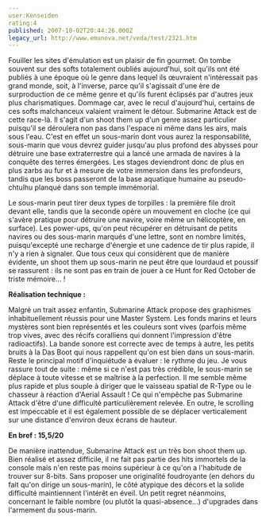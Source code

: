 ```yaml
---
user:Kenseiden
rating:4
published: 2007-10-02T20:44:26.000Z
legacy_url: http://www.emunova.net/veda/test/2321.htm
---
```

Fouiller les sites d'émulation est un plaisir de fin gourmet. On tombe souvent sur des softs totalement oubliés aujourd'hui, soit qu'ils ont été publiés à une époque où le genre dans lequel ils œuvraient n'intéressait pas grand monde, soit, à l'inverse, parce qu'il s'agissait d'une ère de surproduction de ce même genre et qu'ils furent éclipsés par d'autres jeux plus charismatiques. Dommage car, avec le recul d'aujourd'hui, certains de ces softs malchanceux valaient vraiment le détour. Submarine Attack est de cette race-là. Il s'agit d'un shoot them up d'un genre assez particulier puisqu'il se déroulera non pas dans l'espace ni même dans les airs, mais sous l'eau. C'est en effet un sous-marin dont vous aurez la responsabilité, sous-marin que vous devrez guider jusqu'au plus profond des abysses pour détruire une base extraterrestre qui a lancé une armada de navires à la conquête des terres émergées. Les stages deviendront donc de plus en plus zarbs au fur et à mesure de votre immersion dans les profondeurs, tandis que les boss passeront de la base aquatique humaine au pseudo-chtulhu planqué dans son temple immémorial.  

  

Le sous-marin peut tirer deux types de torpilles : la première file droit devant elle, tandis que la seconde opère un mouvement en cloche (ce qui s'avère pratique pour détruire une navire, voire même un hélicoptère, en surface). Les power-ups, qu'on peut récupérer en détruisant de petits navires ou des sous-marin marqués d'une lettre, sont en nombre limités, puisqu'excepté une recharge d'énergie et une cadence de tir plus rapide, il n'y a rien à signaler. Que tous ceux qui considèrent que de manière évidente, un shoot them up sous-marin ne peut être que lourdaud et poussif se rassurent : ils ne sont pas en train de jouer à ce Hunt for Red October de triste mémoire... !  

  

**Réalisation technique :**   

Malgré un trait assez enfantin, Submarine Attack propose des graphismes inhabituellement réussis pour une Master System. Les fonds marins et leurs mystères sont bien représentés et les couleurs sont vives (parfois même trop vives, avec des récifs coralliens qui donnent l'impression d'être radioactifs). La bande sonore est correcte avec de temps à autre, les petits bruits à la Das Boot qui nous rappellent qu'on est bien dans un sous-marin. Reste le principal motif d'inquiétude à évaluer : le rythme du jeu. Je vous rassure tout de suite : même si ce n'est pas très crédible, le sous-marin se déplace à toute vitesse et se maîtrise à la perfection. Il me semble même plus rapide et plus souple à diriger que le vaisseau spatial de R-Type ou le chasseur à réaction d'Aerial Assault ! Ce qui n'empêche pas Submarine Attack d'être d'une difficulté particulièrement relevée. En outre, le scrolling est impeccable et il est également possible de se déplacer verticalement sur une distance d'environ deux écrans de hauteur.  

  

**En bref : 15,5/20**   

De manière inattendue, Submarine Attack est un très bon shoot them up. Bien réalisé et assez difficile, il ne fait pas partie des hits immortels de la console mais n'en reste pas moins supérieur à ce qu'on a l'habitude de trouver sur 8-bits. Sans proposer une originalité foudroyante (en dehors du fait qu'on dirige un sous-marin), le côté atypique des décors et la solide difficulté maintiennent l'intérêt en éveil. Un petit regret néanmoins, concernant le faible nombre (ou plutôt la quasi-absence...) d'upgrades dans l'armement du sous-marin.